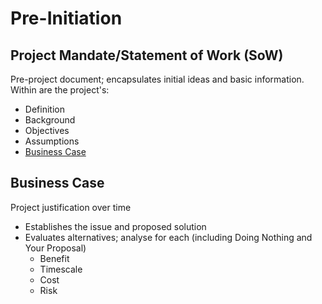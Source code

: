 # Pre-Initiation

## Project Mandate/Statement of Work (SoW)

Pre-project document; encapsulates initial ideas and basic information.
Within are the project's:

- Definition
- Background
- Objectives
- Assumptions
- [Business Case](#business-case)

## Business Case

Project justification over time

- Establishes the issue and proposed solution
- Evaluates alternatives; analyse for each (including Doing Nothing and Your Proposal)
  - Benefit
  - Timescale
  - Cost
  - Risk
